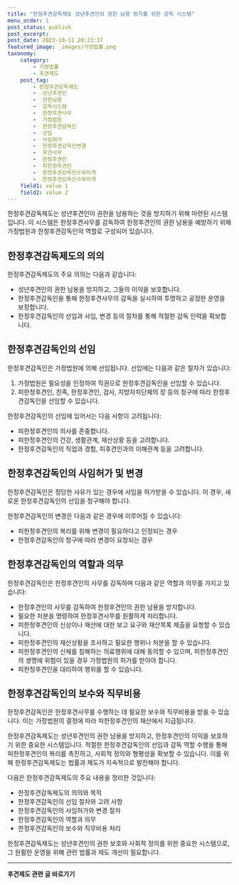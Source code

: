 ```yaml
---
title: "한정후견감독제도 성년후견인의 권한 남용 방지를 위한 감독 시스템"
menu_order: 1
post_status: publish
post_excerpt: 
post_date: 2023-10-11 20:23:37
featured_image: _images/가정법률.png
taxonomy:
    category:
        - 가정법률
        - 후견제도
    post_tag:
        - 한정후견감독제도
        -  성년후견인
        -  권한남용
        -  감독시스템
        -  한정후견사무
        -  가정법원
        -  한정후견감독인
        -  선임
        -  사임허가
        -  한정후견감독인변경
        -  후견사무
        -  한정후견인
        -  피한정후견인
        -  한정후견감독인수와자격
        -  한정후견감독인수와자격
    field1: value 1
    field2: value 2
---
```



한정후견감독제도는 성년후견인이 권한을 남용하는 것을 방지하기 위해 마련된 시스템입니다. 이 시스템은 한정후견사무를 감독하여 한정후견인의 권한 남용을 예방하기 위해 가정법원과 한정후견감독인의 역할로 구성되어 있습니다.

## 한정후견감독제도의 의의
한정후견감독제도의 주요 의의는 다음과 같습니다:
- 성년후견인의 권한 남용을 방지하고, 그들의 이익을 보호합니다.
- 한정후견감독인을 통해 한정후견사무의 감독을 실시하여 투명하고 공정한 운영을 보장합니다.
- 한정후견감독인의 선임과 사임, 변경 등의 절차를 통해 적절한 감독 인력을 확보합니다.

## 한정후견감독인의 선임
한정후견감독인은 가정법원에 의해 선임됩니다. 선임에는 다음과 같은 절차가 있습니다:
1. 가정법원은 필요성을 인정하여 직권으로 한정후견감독인을 선임할 수 있습니다.
2. 피한정후견인, 친족, 한정후견인, 검사, 지방자치단체의 장 등의 청구에 따라 한정후견감독인을 선임할 수 있습니다.

한정후견감독인의 선임에 있어서는 다음 사항이 고려됩니다:
- 피한정후견인의 의사를 존중합니다.
- 피한정후견인의 건강, 생활관계, 재산상황 등을 고려합니다.
- 한정후견감독인의 직업과 경험, 피후견인과의 이해관계 등을 고려합니다.

## 한정후견감독인의 사임허가 및 변경
한정후견감독인은 정당한 사유가 있는 경우에 사임을 허가받을 수 있습니다. 이 경우, 새로운 한정후견감독인의 선임을 청구해야 합니다.

한정후견감독인의 변경은 다음과 같은 경우에 이루어질 수 있습니다:
- 피한정후견인의 복리를 위해 변경이 필요하다고 인정되는 경우
- 한정후견감독인의 청구에 따라 변경이 요청되는 경우

## 한정후견감독인의 역할과 의무
한정후견감독인은 한정후견인의 사무를 감독하며 다음과 같은 역할과 의무를 가지고 있습니다:
- 한정후견인의 사무를 감독하여 한정후견인의 권한 남용을 방지합니다.
- 필요한 처분을 명령하여 한정후견사무를 원활하게 처리합니다.
- 피한정후견인의 신상이나 재산에 대한 보고 요구와 재산목록 제출을 요청할 수 있습니다.
- 피한정후견인의 재산상황을 조사하고 필요한 행위나 처분을 할 수 있습니다.
- 피한정후견인의 신체를 침해하는 의료행위에 대해 동의할 수 있으며, 피한정후견인의 생명에 위험이 있을 경우 가정법원의 허가를 받아야 합니다.
- 피한정후견인을 대리하여 행위를 할 수 있습니다.

## 한정후견감독인의 보수와 직무비용
한정후견감독인은 한정후견사무를 수행하는 데 필요한 보수와 직무비용을 받을 수 있습니다. 이는 가정법원의 결정에 따라 피한정후견인의 재산에서 지급됩니다.

한정후견감독제도는 성년후견인의 권한 남용을 방지하고, 한정후견인의 이익을 보호하기 위한 중요한 시스템입니다. 적절한 한정후견감독인의 선임과 감독 역할 수행을 통해 피한정후견인의 복리를 촉진하고, 사회적 정의와 형평성을 확보할 수 있습니다. 이를 위해 한정후견감독제도는 법률과 제도가 지속적으로 발전해야 합니다.

다음은 한정후견감독제도의 주요 내용을 정리한 것입니다:

- 한정후견감독제도의 의의와 목적
- 한정후견감독인의 선임 절차와 고려 사항
- 한정후견감독인의 사임허가와 변경 절차
- 한정후견감독인의 역할과 의무
- 한정후견감독인의 보수와 직무비용 처리

한정후견감독제도는 성년후견인의 권한 보호와 사회적 정의를 위한 중요한 시스템으로, 그 원활한 운영을 위해 관련 법률과 제도 개선이 필요합니다.











<!-- wp:separator -->
<hr class="wp-block-separator has-alpha-channel-opacity"/>
<!-- /wp:separator -->

<!-- wp:group {"backgroundColor":"base","layout":{"type":"constrained"}} -->
<div class="wp-block-group has-base-background-color has-background"><!-- wp:paragraph {"align":"center","fontSize":"large"} -->
<p class="has-text-align-center has-large-font-size"><strong>후견제도 관련 글 바로가기</strong></p>
<!-- /wp:paragraph -->


<!-- wp:latest-posts
{"categories":[{"id":1980,"count":19,"description":"","link":"https://uknowlaw.com/category/%ed%9b%84%ea%b2%ac%ec%a0%9c%eb%8f%84/","name":"후견제도","slug":"후견제도","taxonomy":"category","parent":0,"meta":[],"_links":{"self":[{"href":"https://uknowlaw.com/wp-json/wp/v2/categories/1980"}],"collection":[{"href":"https://uknowlaw.com/wp-json/wp/v2/categories"}],"about":[{"href":"https://uknowlaw.com/wp-json/wp/v2/taxonomies/category"}],"wp:post_type":[{"href":"https://uknowlaw.com/wp-json/wp/v2/posts?categories=1980"}],"curies":[{"name":"wp","href":"https://api.w.org/{rel}","templated":true}]}}],"postsToShow":100,"excerptLength":28,"postLayout":"grid","columns":2,"featuredImageAlign":"left","featuredImageSizeSlug":"large","fontSize":"medium"} /--></div>
<!-- /wp:group -->